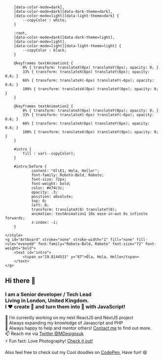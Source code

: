 <svg width="544px" height="120px" viewBox="0 0 544 120" version="1.1" xmlns="http://www.w3.org/2000/svg" xmlns:xlink="http://www.w3.org/1999/xlink">
    <title>Artboard</title>
    <style>
    
        [data-color-mode=dark], 
        [data-color-mode=dark][data-dark-theme=dark], 
        [data-color-mode=light][data-light-theme=dark] {
            --copyColor : white;
        }

        :root, 
        [data-color-mode=dark][data-dark-theme=light], 
        [data-color-mode=light], 
        [data-color-mode=light][data-light-theme=light] {
            --copyColor : black;
        }

        @keyframes textAnimation1 {
            0% { transform: translateX(0px) translateY(0px); opacity: 0; }
            33% { transform: translateX(6px) translateY(6px); opacity: 0.6; }
            66% { transform: translateX(-6px) translateY(-6px); opacity: 0.6; }
            100% { transform: translateX(0px) translateY(0px); opacity: 0; }
        }

        @keyframes textAnimation2 {
            0% { transform: translateX(0px) translateY(0px); opacity: 0; }
            33% { transform: translateX(-6px) translateY(-6px); opacity: 0.6; }
            66% { transform: translateX(6px) translateY(6px); opacity: 0.6; }
            100% { transform: translateX(0px) translateY(0px); opacity: 0; }
        }

        #intro {
            fill : var(--copyColor);
        }

        #intro:before {
                content: "Ol\E1, Hola, Hello!";
                font-family: Roboto-Bold, Roboto;
                font-size: 72px;
                font-weight: bold;
                color: #e74c3c;
                opacity: .3;
                position: absolute;
                top: 0;
                left: 0;
                transform: translateX(0) translateY(0);
                animation: textAnimation1 10s ease-in-out 0s infinite forwards;
                z-index: -1;
        }

    </style>
    <g id="Artboard" stroke="none" stroke-width="1" fill="none" fill-rule="evenodd" font-family="Roboto-Bold, Roboto" font-size="72" font-weight="bold">
        <text id="intro">
            <tspan x="19.8144531" y="87">Óla, Hola, Hello</tspan>
        </text>
    </g>
</svg>

## Hi there 👋
### I am a Senior developer / Tech Lead <br/>Living in London, United Kingdom.<br/> I ❤️ create 🐛 and turn them into 🦋 with JavaScript!
🔭 I’m currently working on my next ReactJS and NextJS project<br/>
🌱 Always expanding my knowledge of Javascript and PHP<br/>
👯 Always happy to help and mentor others! [Contact me](https://twitter.com/MDesignsuk) to find out more.<br/>
📫 Reach me via [Twitter @MDesignsuk](https://twitter.com/MDesignsuk)<br/>
⚡ Fun fact: Love Photography! [Check it out!](https://www.instagram.com/m.duarte_/)<br/>

Also feel free to check out my Cool doodles on [CodePen](https://codepen.io/MarioDesigns), Have fun! 😄
<!--
**Mario-Duarte/Mario-Duarte** is a ✨ _special_ ✨ repository because its `README.md` (this file) appears on your GitHub profile.

Here are some ideas to get you started:

- 🔭 I’m currently working on ...
- 🌱 I’m currently learning ...
- 👯 I’m looking to collaborate on ...
- 🤔 I’m looking for help with ...
- 💬 Ask me about ...
- 📫 How to reach me: ...
- 😄 Pronouns: ...
- ⚡ Fun fact: ...
-->

